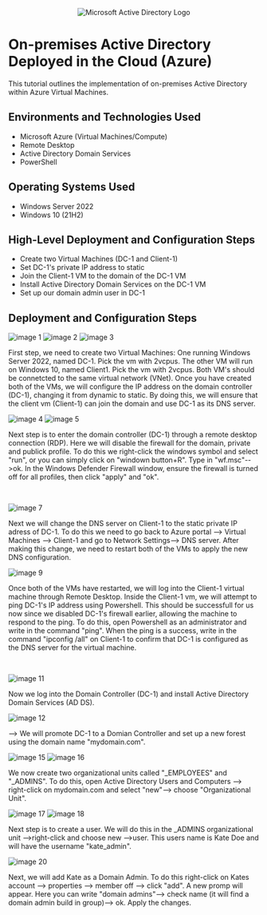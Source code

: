 <p align="center">
<img src="https://i.imgur.com/pU5A58S.png" alt="Microsoft Active Directory Logo"/>
</p>

<h1>On-premises Active Directory Deployed in the Cloud (Azure)</h1>
This tutorial outlines the implementation of on-premises Active Directory within Azure Virtual Machines.<br />


<h2>Environments and Technologies Used</h2>

- Microsoft Azure (Virtual Machines/Compute)
- Remote Desktop
- Active Directory Domain Services
- PowerShell

<h2>Operating Systems Used </h2>

- Windows Server 2022
- Windows 10 (21H2)

<h2>High-Level Deployment and Configuration Steps</h2>

- Create two Virtual Machines (DC-1 and Client-1)
- Set DC-1's private IP address to static
- Join the Client-1 VM to the domain of the DC-1 VM
- Install Active Directory Domain Services on the DC-1 VM
- Set up our domain admin user in DC-1


<h2>Deployment and Configuration Steps</h2>

<p>

![image 1](https://github.com/user-attachments/assets/505e55b3-712c-40ff-8f04-464a8ad203ce) ![image 2](https://github.com/user-attachments/assets/c679a690-617b-4257-85de-2e4100b54067) ![image 3](https://github.com/user-attachments/assets/e3596f2a-0ce6-4566-883c-f1cef5a889c4)







First step, we need to create two Virtual Machines: One running  Windows Server 2022, named DC-1. Pick the vm with 2vcpus. The other VM will run on Windows 10, named Client1. Pick the vm with 2vcpus. Both VM's should be connetcted to the same virtual network (VNet). 
Once you have created both of the VMs, we will configure the IP address on the domain controller (DC-1), changing it from dynamic to static. By doing this, we will ensure that the client vm (Client-1) can join the domain and use DC-1 as its DNS server.   


</p>
<p>
<p>
  
</p>
 
  ![image 4](https://github.com/user-attachments/assets/03f63707-045d-471e-adf6-478dfd56e17f) ![image 5](https://github.com/user-attachments/assets/7ccacb7e-b538-496b-bef1-565cfcd177c8)


Next step is to enter the domain controller (DC-1) through a remote desktop connection (RDP). Here we will disable the firewall for the domain, private and publick profile. To do this we right-click the windows symbol and select "run", or you can simply click on "windown button+R". Type in "wf.msc"-->ok. 
In the Windows Defender Firewall window, ensure the firewall is turned off for all profiles, then click "apply" and "ok".  
</p>
<br />

![image 7](https://github.com/user-attachments/assets/9891a7df-1d0b-4a7e-b891-577823663064)


Next we will change the DNS server on Client-1 to the static private IP adress of DC-1. To do this we need to go back to Azure portal --> Virtual Machines --> Client-1 and go to Network Settings--> DNS server. After making this change, we need to restart both of the VMs to apply the new DNS configuration. 
<p>
  
</p>

![image 9](https://github.com/user-attachments/assets/271b55bf-4286-40b7-a9d5-b8559ec02f75)


<p>
Once both of the VMs have restarted, we will log into the Client-1 virtual machine through Remote Desktop. Inside the Client-1 vm, we will attempt to ping DC-1's IP address using Powershell. This should be successfull for us now since we disabled DC-1's firewall earlier, allowing the machine to respond to the ping. To do this, open Powershell as an administrator and write in the command "ping". When the ping is a success, write in the command "ipconfig /all" on Client-1 to confirm that DC-1 is configured as the DNS server for the virtual machine.  
</p>
<br />

<p>

![image 11](https://github.com/user-attachments/assets/7e5bccc6-0745-45a5-92ee-e2710954e236)

Now we log into the Domain Controller (DC-1) and install Active Directory Domain Services (AD DS). 



![image 12](https://github.com/user-attachments/assets/49c3174b-e1b3-4c18-8f4b-2c476b2f5ce6)

--> We will promote DC-1 to a Domian Controller and set up a new forest using the domain name "mydomain.com". 


![image 15](https://github.com/user-attachments/assets/9dfdcf9a-4643-4d19-b7e9-4e3ebaacd671)
![image 16](https://github.com/user-attachments/assets/ebb6caf0-b7e1-4f9e-8f60-282eea11663a)

We now create two organizational units called "_EMPLOYEES" and "_ADMINS". To do this, open Active Directory Users and Computers --> right-click on mydomain.com and select "new"--> choose "Organizational Unit". 


![image 17](https://github.com/user-attachments/assets/e7975006-ef6c-43ba-8f96-251ed537a1a3)
![image 18](https://github.com/user-attachments/assets/eadcc633-0799-48a4-a54b-8d3404ffdc60)

Next step is to create a user. We will do this in the _ADMINS organizational unit -->right-click and choose new -->user. This users name is Kate Doe and will have the username "kate_admin".

![image 20](https://github.com/user-attachments/assets/323682e5-b769-4cf5-9906-6f4b9fe5b242)

Next, we will add Kate as a Domain Admin. To do this right-click on Kates account --> properties --> member off --> click "add". A new promp will appear. Here you can write "domain admins"--> check name (it will find a domain admin build in group)--> ok. Apply the changes. 




</p>
<p>
  
</p>
<br />
